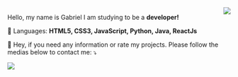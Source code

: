 
<img src="https://github-readme-stats.vercel.app/api?username=Capamara&show_icons=true&theme=tokyonight" align="right">

<p align="left"> 
  Hello, my name is Gabriel I am studying to be a <strong>developer!</strong>
</p>

<p align="left">
 💬 Languages: <strong>HTML5, CSS3, JavaScript, Python, Java, ReactJs</strong>
</p>

<p align="left">
  💌 Hey, if you need any information or rate my projects. Please follow the medias below to contact me: ⤵️
</p>
  

  <a href="https://www.linkedin.com/in/gabriel-amara/" alt="Linkedin">
 <img src="https://img.shields.io/badge/-Linkedin-0e76a8?style=flat-square&logo=Linkedin&logoColor=white&link=https://www.linkedin.com/in/gabriel-amara/" /></a>




